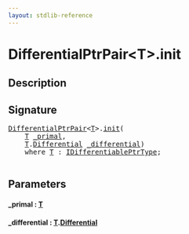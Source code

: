```yaml
---
layout: stdlib-reference
---
```


# DifferentialPtrPair\<T\>\.init

## Description





## Signature 

<pre>
<a href="../index.html" class="code_type">DifferentialPtrPair</a>&lt;<a href="../index.html#typeparam-T" class="code_type">T</a>&gt;.<a href=".html">init</a>(
    <a href="../index.html#typeparam-T" class="code_type">T</a> <a href=".html#decl-_primal" class="code_param">_primal</a>,
    <a href="../index.html#typeparam-T" class="code_type">T</a>.<a href="../differential-0.html" class="code_type">Differential</a> <a href=".html#decl-_differential" class="code_param">_differential</a>)
    <span class='code_keyword'>where</span> <a href="../index.html#typeparam-T" class="code_type">T</a> : <a href="../../../interfaces/idifferentiableptrtype-01fi/index.html" class="code_type">IDifferentiablePtrType</a>;

</pre>

## Parameters

####  <a id="decl-_primal"></a>\_primal  : [T](../index.html#typeparam-T)
####  <a id="decl-_differential"></a>\_differential  : [T](../index.html#typeparam-T)\.[Differential](../differential-0.html)

